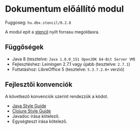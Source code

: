 # Dokumentum előállító modul

Fuggoseg: `hu.dbx.stencil/0.2.8`

A modul epit a [stencil](https://github.com/erdos/stencil) nyilt forrasu megoldasra.

## Függőségek

- Java 8 (tesztelve: `Java 1.8.0_151 OpenJDK 64-Bit Server VM`)
- Fejlesztéshez: Leiningen 2.7.1 vagy újabb (tesztelve: `2.7.1`)
- Futtatáshoz: LibreOffice 5 (tesztelve: `5.3.7.2.0+` verzió)

## Fejlesztői konvenciók

A következő konvenciók szerint rendezzük a kódot.

- [Java Style Guide](http://cr.openjdk.java.net/~alundblad/styleguide/index-v6.html)
- [Clojure Style Guide](https://github.com/bbatsov/clojure-style-guide)
- Javadoc írása kötelező.
- Egységteszt írása kötelező.
